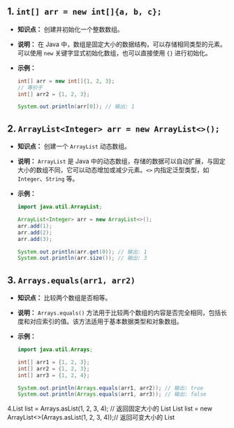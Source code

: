 ## 1. `int[] arr = new int[]{a, b, c};`

*   **知识点：** 创建并初始化一个整数数组。
*   **说明：** 在 Java 中，数组是固定大小的数据结构，可以存储相同类型的元素。可以使用 `new` 关键字显式初始化数组，也可以直接使用 `{}` 进行初始化。
*   **示例：**

    ```java
    int[] arr = new int[]{1, 2, 3}; 
    // 等价于
    int[] arr2 = {1, 2, 3};

    System.out.println(arr[0]); // 输出: 1
    ```

## 2. `ArrayList<Integer> arr = new ArrayList<>();`

*   **知识点：** 创建一个 `ArrayList` 动态数组。
*   **说明：** `ArrayList` 是 Java 中的动态数组，存储的数据可以自动扩展，与固定大小的数组不同，它可以动态增加或减少元素。`<>` 内指定泛型类型，如 `Integer`、`String` 等。
*   **示例：**

    ```java
    import java.util.ArrayList;

    ArrayList<Integer> arr = new ArrayList<>();
    arr.add(1);
    arr.add(2);
    arr.add(3);

    System.out.println(arr.get(0)); // 输出: 1
    System.out.println(arr.size()); // 输出: 3
    ```

## 3. `Arrays.equals(arr1, arr2)`

*   **知识点：** 比较两个数组是否相等。
*   **说明：** `Arrays.equals()` 方法用于比较两个数组的内容是否完全相同，包括长度和对应索引的值。该方法适用于基本数据类型和对象数组。
*   **示例：**

    ```java
    import java.util.Arrays;

    int[] arr1 = {1, 2, 3};
    int[] arr2 = {1, 2, 3};
    int[] arr3 = {1, 2, 4};

    System.out.println(Arrays.equals(arr1, arr2)); // 输出: true
    System.out.println(Arrays.equals(arr1, arr3)); // 输出: false
    ```
4.List<Integer> list = Arrays.asList(1, 2, 3, 4);  // 返回固定大小的 List
List<Integer> list = new ArrayList<>(Arrays.asList(1, 2, 3, 4));// 返回可变大小的 List
